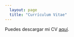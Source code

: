 ```yaml
---
  layout: page
  title: "Currículum Vitae"
---
```


Puedes descargar mi CV [aquí](assets/cv_martinez_ingles.pdf).